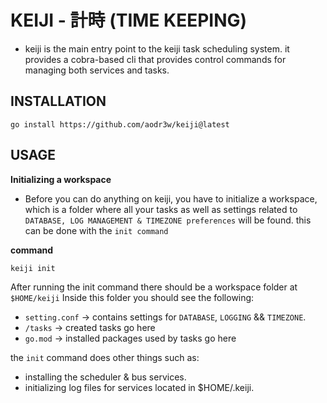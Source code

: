 # KEIJI - 計時 (TIME KEEPING)
- keiji is the main entry point to the keiji task scheduling system. it provides a cobra-based cli that provides control commands for managing both services and tasks.

## INSTALLATION

`go install https://github.com/aodr3w/keiji@latest`

## USAGE

**Initializing a workspace**
 - Before you can do anything on keiji, you have to initialize a workspace, which is a folder where all your tasks as well as settings related to `DATABASE, LOG MANAGEMENT & TIMEZONE preferences` will be found. this can be done with the `init command`

**command**

`keiji init`

After running the init command there should be a workspace folder at `$HOME/keiji` Inside this folder you should see the following:
- `setting.conf` -> contains settings for `DATABASE`, `LOGGING` && `TIMEZONE`.
- `/tasks` -> created tasks go here
- `go.mod` -> installed packages used by tasks go here

the `init` command does other things such as:
- installing the scheduler & bus services.
- initializing log files for services located in $HOME/.keiji.

